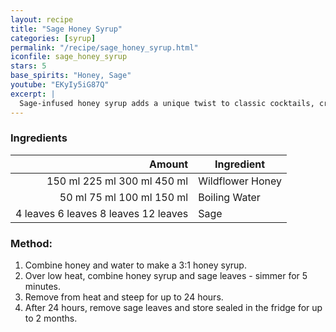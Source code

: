 ```yaml
---
layout: recipe
title: "Sage Honey Syrup"
categories: [syrup]
permalink: "/recipe/sage_honey_syrup.html"
iconfile: sage_honey_syrup
stars: 5
base_spirits: "Honey, Sage"
youtube: "EKyIy5iG87Q"
excerpt: |
  Sage-infused honey syrup adds a unique twist to classic cocktails, creating a warm and comforting drink.
---
```


### Ingredients

|   Amount | Ingredient       |
| -------: | ---------------- |
|   <span class="onex active">150 ml </span> <span class="onehalfx">225 ml </span> <span class="twox">300 ml </span> <span class="threex">450 ml </span>| Wildflower Honey |
|    <span class="onex active">50 ml </span> <span class="onehalfx">75 ml </span> <span class="twox">100 ml </span> <span class="threex">150 ml </span>| Boiling Water    |
| <span class="onex active">4 leaves </span> <span class="onehalfx">6 leaves </span> <span class="twox">8 leaves </span> <span class="threex">12 leaves </span>| Sage             |

### Method:

1. Combine honey and water to make a 3:1 honey syrup.
2. Over low heat, combine honey syrup and sage leaves - simmer for 5 minutes.
3. Remove from heat and steep for up to 24 hours.
4. After 24 hours, remove sage leaves and store sealed in the fridge for up to 2 months.

    
<script type="application/ld+json">
{
  "@context": "https://schema.org",
  "@type": "Recipe",
  "author": "{{ page.author }}",
  "description": "{{ page.excerpt | strip_html | replace: '"', "'" }}",
  "image": "{% for ingredient in site.data[page.iconfile].images.ingredient limit: 1 %}{{ ingredient.url }}{% endfor %}",
  "recipeIngredient": [
    "  150 ml Wildflower Honey",
  "   50 ml Boiling Water   ",
  "4 leaves Sage            "],
  "name": "{{ page.title }}",
  "recipeInstructions": "",
  "recipeYield": "1 cocktail"
}
</script>

    